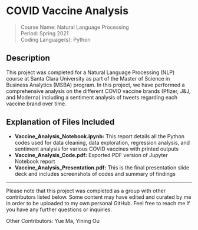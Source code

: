 # COVID Vaccine Analysis

> Course Name: Natural Language Processing  
Period: Spring 2021   
Coding Language(s): Python

## Description

This project was completed for a Natural Language Processing (NLP) course at Santa Clara University as part of the Master of Science in Business Analytics (MSBA) program. In this project, we have performed a comprehensive analysis on the different COVID vaccine brands (Pfizer, J&J, and Moderna) including a sentiment analysis of tweets regarding each vaccine brand over time. 

## Explanation of Files Included

* **Vaccine_Analysis_Notebook.ipynb:** This report details all the Python codes used for data cleaning, data exploration, regression analysis, and sentiment analysis for various COVID vaccines with printed outputs
* **Vaccine_Analysis_Code.pdf:** Exported PDF version of Jupyter Notebook report
* **Vaccine_Analysis_Presentation.pdf:** This is the final presentation slide deck and includes screenshots of codes and summary of findings

___

Please note that this project was completed as a group with other contributors listed below. Some content may have edited and curated by me in order to be uploaded to my own personal GitHub. Feel free to reach me if you have any further questions or inquiries.

Other Contributors: Yue Ma, Yining Ou
